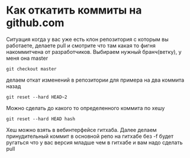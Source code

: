 # Как откатить коммиты на github.com

Ситуация когда у вас уже есть клон репозитория с которым вы работаете, делаете pull и смотрите что там какая то фигня накоммитчена от разработчиков.
Выбираем нужный бранч(ветку), у меня она master

```
git checkout master
```

делаем откат изменений в репозитории для примера на два коммита назад

```
git reset --hard HEAD~2
```

Можно сделать до какого то определенного коммита по хешу

```
git reset --hard HEAD hash
```

Хеш можно взять в вебинтерфейсе гитхаба. Далее делаем принудительный коммит в основной репо на гитхабе без -f будет ругаться что у вас версия младше чем в гитхабе и вам надо сделать pull
